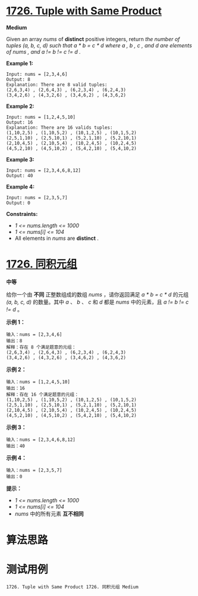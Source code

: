 # [1726. Tuple with Same Product][enTitle]

**Medium**

Given an array  *nums*  of **distinct**  positive integers, return  *the number of tuples*  *(a, b, c, d)*  *such that*  *a * b = c * d*  *where*  *a*  *,*  *b*  *,*  *c*  *, and*  *d*  *are elements of*  *nums*  *, and*  *a != b != c != d*  *.* 



**Example 1:** 

```
Input: nums = [2,3,4,6]
Output: 8
Explanation: There are 8 valid tuples:
(2,6,3,4) , (2,6,4,3) , (6,2,3,4) , (6,2,4,3)
(3,4,2,6) , (4,3,2,6) , (3,4,6,2) , (4,3,6,2)

```

**Example 2:** 

```
Input: nums = [1,2,4,5,10]
Output: 16
Explanation: There are 16 valids tuples:
(1,10,2,5) , (1,10,5,2) , (10,1,2,5) , (10,1,5,2)
(2,5,1,10) , (2,5,10,1) , (5,2,1,10) , (5,2,10,1)
(2,10,4,5) , (2,10,5,4) , (10,2,4,5) , (10,2,4,5)
(4,5,2,10) , (4,5,10,2) , (5,4,2,10) , (5,4,10,2)

```

**Example 3:** 

```
Input: nums = [2,3,4,6,8,12]
Output: 40

```

**Example 4:** 

```
Input: nums = [2,3,5,7]
Output: 0

```



**Constraints:** 

-  *1 <= nums.length <= 1000*  
-  *1 <= nums[i] <= 104*  
- All elements in  *nums*  are **distinct** .


# [1726. 同积元组][cnTitle]

**中等**

给你一个由 **不同**  正整数组成的数组  *nums*  ，请你返回满足  *a * b = c * d*  的元组 *(a, b, c, d)* 的数量。其中  *a* 、 *b* 、 *c*  和  *d*  都是  *nums*  中的元素，且  *a != b != c != d*  。



**示例 1：** 

```
输入：nums = [2,3,4,6]
输出：8
解释：存在 8 个满足题意的元组：
(2,6,3,4) , (2,6,4,3) , (6,2,3,4) , (6,2,4,3)
(3,4,2,6) , (4,3,2,6) , (3,4,6,2) , (4,3,6,2)

```

**示例 2：** 

```
输入：nums = [1,2,4,5,10]
输出：16
解释：存在 16 个满足题意的元组：
(1,10,2,5) , (1,10,5,2) , (10,1,2,5) , (10,1,5,2)
(2,5,1,10) , (2,5,10,1) , (5,2,1,10) , (5,2,10,1)
(2,10,4,5) , (2,10,5,4) , (10,2,4,5) , (10,2,4,5)
(4,5,2,10) , (4,5,10,2) , (5,4,2,10) , (5,4,10,2)

```

**示例 3：** 

```
输入：nums = [2,3,4,6,8,12]
输出：40

```

**示例 4：** 

```
输入：nums = [2,3,5,7]
输出：0

```



**提示：** 

-  *1 <= nums.length <= 1000*  
-  *1 <= nums[i] <= 104*  
-  *nums*  中的所有元素 **互不相同** 




# 算法思路

# 测试用例
```
1726. Tuple with Same Product 1726. 同积元组 Medium
```

[enTitle]: https://leetcode.com/problems/tuple-with-same-product/
[cnTitle]: https://leetcode-cn.com/problems/tuple-with-same-product/

